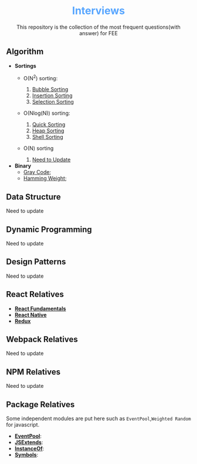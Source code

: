 <div align='center'>
  <h1>
    <b style='color: #58a6ff'>Interviews</b>
  </h1>

  <p>This repository is the collection of the most frequent questions(with answer) for FEE</p>
</div>

## Algorithm
- **Sortings**
  - O(N<sup>2</sup>) sorting:
    1. [Bubble Sorting](./algorithm//sort/O-N2/bubblesort/bubblesort.js)
    2. [Insertion Sorting](./algorithm/sort//O-N2/insertionsort/insertionsort.js)
    3. [Selection Sorting](./algorithm/sort//O-N2/selectionsort/selectionsort.js) 

  - O(Nlog(N)) sorting:
    1. [Quick Sorting](./algorithm/sort/O-NlogN/quicksort/quicksort.js)
    2. [Heap Sorting](./algorithm//sort//O-NlogN/heapsort/heapsort.js)
    3. [Shell Sorting](./algorithm/sort/O-NlogN/shellsort/shellsort.js)
  
  - O(N) sorting
    1. [Need to Update]()
- **Binary**
  - [Gray Code](./algorithm/binary/gray-code/README.md);
  - [Hamming Weight](./algorithm/binary/hamming-weight/README.md);

## Data Structure
<p>Need to update</p>

## Dynamic Programming
<p >Need to update</p>

## Design Patterns
<p >Need to update</p>

## React Relatives
- **[React Fundamentals](./react/README.md)**
- **[React Native](./react/README.md)**
- **[Redux](./react/README.md)**

## Webpack Relatives
<p >Need to update</p>

## NPM Relatives
<p >Need to update</p>

## Package Relatives
Some independent modules are put here such as `EventPool`,`Weighted Random` for javascript.
- **[EventPool](./packages/eventpool/README.md)**:
- **[JSExtends](./packages/extends/README.md)**:
- **[InstanceOf](./packages/instanceof/README.md)**:
- **[Symbols](./packages/symbols/README.md)**: